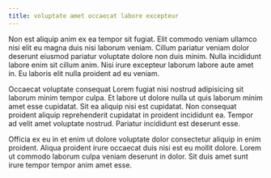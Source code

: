 ```yaml
---
title: voluptate amet occaecat labore excepteur
---
```


Non est aliquip anim ex ea tempor sit fugiat. Elit commodo veniam ullamco nisi elit eu magna duis nisi laborum veniam. Cillum pariatur veniam dolor deserunt eiusmod pariatur voluptate dolore non duis minim. Nulla incididunt labore enim sit cillum anim. Nisi irure excepteur laborum labore aute amet in. Eu laboris elit nulla proident ad eu veniam.

Occaecat voluptate consequat Lorem fugiat nisi nostrud adipisicing sit laborum minim tempor culpa. Et labore ut dolore nulla ut quis laborum minim amet esse cupidatat. Sit ea aliquip nisi est cupidatat. Non consequat proident aliquip reprehenderit cupidatat in proident incididunt ea. Tempor ad velit amet voluptate nostrud. Pariatur incididunt est deserunt esse.

Officia ex eu in et enim ut dolore voluptate dolor consectetur aliquip in enim proident. Aliqua proident irure occaecat duis nisi est eu mollit dolore. Lorem ut commodo laborum culpa veniam deserunt in dolor. Sit duis amet sunt irure tempor tempor anim amet esse.